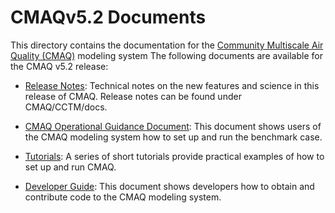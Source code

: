 CMAQv5.2 Documents 
==================

This directory contains the documentation for the [Community Multiscale Air Quality (CMAQ)](http://www.epa.gov/cmaq) modeling system
The following documents are available for the CMAQ v5.2 release:

- [Release Notes](../CCTM/docs/Release_Notes/README.md): Technical notes on the new features and science in this release of CMAQ.  Release notes can be found under CMAQ/CCTM/docs.

- [CMAQ Operational Guidance Document](User_Manual/README.md): This document shows users of the CMAQ modeling system how to set up and run the benchmark case.

- [Tutorials](Tutorials/README.md): A series of short tutorials provide practical examples of how to set up and run CMAQ. 

- [Developer Guide](Developer_Guide/README.md): This document shows developers how to obtain and contribute code to the CMAQ modeling system.

